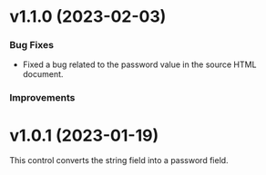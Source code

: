 # v1.1.0 (2023-02-03)

### Bug Fixes

* Fixed a bug related to the password value in the source HTML document.

### Improvements

# v1.0.1 (2023-01-19)

This control converts the string field into a password field.
